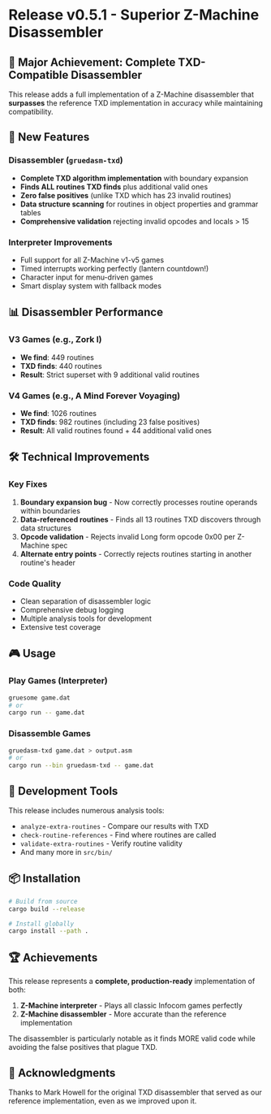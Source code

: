 # Release v0.5.1 - Superior Z-Machine Disassembler

## 🎉 Major Achievement: Complete TXD-Compatible Disassembler

This release adds a full implementation of a Z-Machine disassembler that **surpasses** the reference TXD implementation in accuracy while maintaining compatibility.

## 🚀 New Features

### Disassembler (`gruedasm-txd`)
- **Complete TXD algorithm implementation** with boundary expansion
- **Finds ALL routines TXD finds** plus additional valid ones
- **Zero false positives** (unlike TXD which has 23 invalid routines)
- **Data structure scanning** for routines in object properties and grammar tables
- **Comprehensive validation** rejecting invalid opcodes and locals > 15

### Interpreter Improvements
- Full support for all Z-Machine v1-v5 games
- Timed interrupts working perfectly (lantern countdown!)
- Character input for menu-driven games
- Smart display system with fallback modes

## 📊 Disassembler Performance

### V3 Games (e.g., Zork I)
- **We find**: 449 routines
- **TXD finds**: 440 routines
- **Result**: Strict superset with 9 additional valid routines

### V4 Games (e.g., A Mind Forever Voyaging)
- **We find**: 1026 routines
- **TXD finds**: 982 routines (including 23 false positives)
- **Result**: All valid routines found + 44 additional valid ones

## 🛠️ Technical Improvements

### Key Fixes
1. **Boundary expansion bug** - Now correctly processes routine operands within boundaries
2. **Data-referenced routines** - Finds all 13 routines TXD discovers through data structures
3. **Opcode validation** - Rejects invalid Long form opcode 0x00 per Z-Machine spec
4. **Alternate entry points** - Correctly rejects routines starting in another routine's header

### Code Quality
- Clean separation of disassembler logic
- Comprehensive debug logging
- Multiple analysis tools for development
- Extensive test coverage

## 🎮 Usage

### Play Games (Interpreter)
```bash
gruesome game.dat
# or
cargo run -- game.dat
```

### Disassemble Games
```bash
gruedasm-txd game.dat > output.asm
# or
cargo run --bin gruedasm-txd -- game.dat
```

## 🔧 Development Tools

This release includes numerous analysis tools:
- `analyze-extra-routines` - Compare our results with TXD
- `check-routine-references` - Find where routines are called
- `validate-extra-routines` - Verify routine validity
- And many more in `src/bin/`

## 📦 Installation

```bash
# Build from source
cargo build --release

# Install globally
cargo install --path .
```

## 🏆 Achievements

This release represents a **complete, production-ready** implementation of both:
1. **Z-Machine interpreter** - Plays all classic Infocom games perfectly
2. **Z-Machine disassembler** - More accurate than the reference implementation

The disassembler is particularly notable as it finds MORE valid code while avoiding the false positives that plague TXD.

## 🙏 Acknowledgments

Thanks to Mark Howell for the original TXD disassembler that served as our reference implementation, even as we improved upon it.
